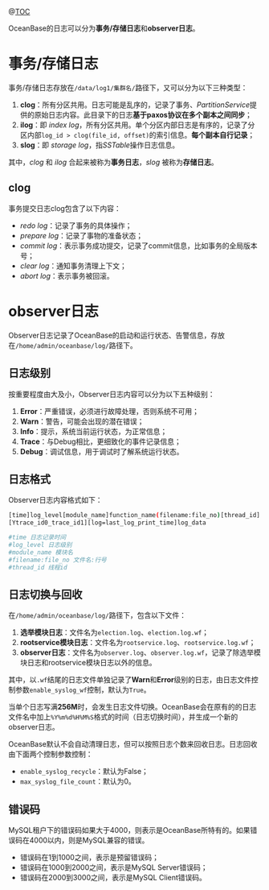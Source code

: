 ﻿@[TOC](OceanBase数据库的日志类型)

OceanBase的日志可以分为**事务/存储日志**和**observer日志**。

# 事务/存储日志
事务/存储日志存放在`/data/log1/集群名/`路径下，又可以分为以下三种类型：

1. **clog**：所有分区共用。日志可能是乱序的，记录了事务、*PartitionService*提供的原始日志内容。此目录下的日志**基于paxos协议在多个副本之间同步**；
2. **ilog**：即 *index log*，所有分区共用。单个分区内部日志是有序的，记录了分区内部`log_id > clog(file_id, offset)`的索引信息。**每个副本自行记录**；
3. **slog**：即 *storage log*，指*SSTable*操作日志信息。

其中，*clog* 和 *ilog* 合起来被称为**事务日志**，*slog* 被称为**存储日志**。

## clog
事务提交日志clog包含了以下内容：

- *redo log*：记录了事务的具体操作；
- *prepare log*：记录了事物的准备状态；
- *commit log*：表示事务成功提交，记录了commit信息，比如事务的全局版本号；
- *clear log*：通知事务清理上下文；
- *abort log*：表示事务被回滚。

# observer日志
Observer日志记录了OceanBase的启动和运行状态、告警信息，存放在`/home/admin/oceanbase/log/`路径下。

## 日志级别
按重要程度由大及小，Observer日志内容可以分为以下五种级别：

1. **Error**：严重错误，必须进行故障处理，否则系统不可用；
2. **Warn**：警告，可能会出现的潜在错误；
3. **Info**：提示，系统当前运行状态，为正常信息；
4. **Trace**：与Debug相比，更细致化的事件记录信息；
5. **Debug**：调试信息，用于调试时了解系统运行状态。

## 日志格式
Observer日志内容格式如下：
```bash
[time]log_level[module_name]function_name(filename:file_no)[thread_id]
[Ytrace_id0_trace_id1][log=last_log_print_time]log_data

#time 日志记录时间
#log_level 日志级别
#module_name 模块名
#filename:file_no 文件名:行号
#thread_id 线程id
```

## 日志切换与回收
在`/home/admin/oceanbase/log/`路径下，包含以下文件：

1. **选举模块日志**：文件名为`election.log`、`election.log.wf`；
2. **rootservice模块日志**：文件名为`rootservice.log`、`rootservice.log.wf`；
3. **observer日志**：文件名为`observer.log`、`observer.log.wf`，记录了除选举模块日志和rootservice模块日志以外的信息。

其中，以`.wf`结尾的日志文件单独记录了**Warn**和**Error**级别的日志，由日志文件控制参数`enable_syslog_wf`控制，默认为`True`。

当单个日志写满**256M**时，会发生日志文件切换。OceanBase会在原有的的日志文件名中加上`%Y%m%d%H%M%S`格式的时间（日志切换时间），并生成一个新的observer日志。

OceanBase默认不会自动清理日志，但可以按照日志个数来回收日志。日志回收由下面两个控制参数控制：

- `enable_syslog_recycle`：默认为False；
- `max_syslog_file_count`：默认为0。

## 错误码
MySQL租户下的错误码如果大于4000，则表示是OceanBase所特有的。如果错误码在4000以内，则是MySQL兼容的错误。

- 错误码在1到1000之间，表示是预留错误码；
- 错误码在1000到2000之间，表示是MySQL Server错误码；
- 错误码在2000到3000之间，表示是MySQL Client错误码。
